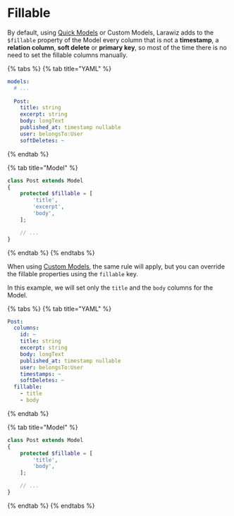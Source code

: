 # Fillable

By default, using [Quick Models](./#quick-model) or Custom Models, Larawiz adds to the `$fillable` property of the Model every column that is not a **timestamp**, a **relation column**, **soft delete** or **primary key**, so most of the time there is no need to set the fillable columns manually.

{% tabs %}
{% tab title="YAML" %}
```yaml
models:
  # ...
  
  Post:
    title: string
    excerpt: string
    body: longText
    published_at: timestamp nullable
    user: belongsTo:User
    softDeletes: ~
```
{% endtab %}

{% tab title="Model" %}
```php
class Post extends Model
{
    protected $fillable = [
        'title',
        'excerpt',
        'body',
    ];

    // ...
}
```
{% endtab %}
{% endtabs %}

When using [Custom Models](./#custom-model), the same rule will apply, but you can override the fillable properties using the `fillable` key. 

In this example, we will set only the `title` and the `body` columns for the Model.

{% tabs %}
{% tab title="YAML" %}
```yaml
Post:
  columns:
    id: ~
    title: string
    excerpt: string
    body: longText
    published_at: timestamp nullable
    user: belongsTo:User
    timestamps: ~
    softDeletes: ~
  fillable:
    - title
    - body
```
{% endtab %}

{% tab title="Model" %}
```php
class Post extends Model
{
    protected $fillable = [
        'title',
        'body',
    ];

    // ...
}
```
{% endtab %}
{% endtabs %}

